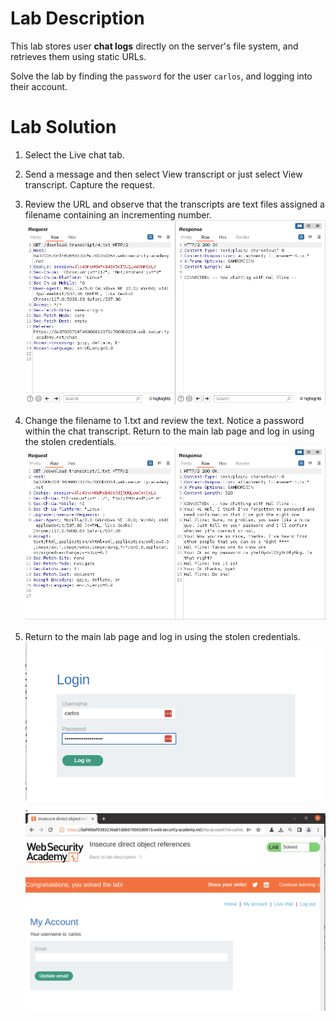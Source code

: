 # Lab Description

This lab stores user **chat logs** directly on the server's file system, and retrieves them using static URLs.

Solve the lab by finding the `password` for the user `carlos`, and logging into their account.

# Lab Solution

1. Select the Live chat tab.

2. Send a message and then select View transcript or just select View transcript. Capture the request.

3. Review the URL and observe that the transcripts are text files assigned a filename containing an incrementing number.
![Our chat with Hal](our-non-chat.png)

4. Change the filename to 1.txt and review the text. Notice a password within the chat transcript.
Return to the main lab page and log in using the stolen credentials.
![Carlos conversation with support](carlos-password-in-chat-log1.png)

5. Return to the main lab page and log in using the stolen credentials.
![Log in as Carlos](log-in-carlos.png).
![Carlos's account accessed](lab-solved.png)
